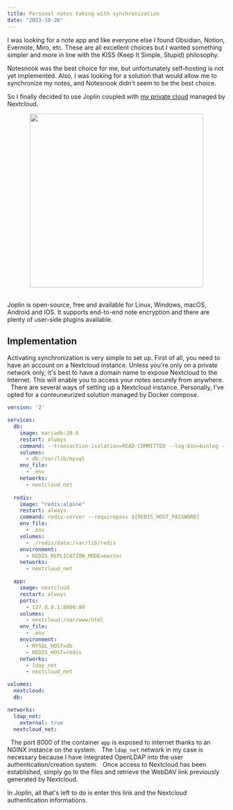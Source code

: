 ```yaml
---
title: Personal notes taking with synchronization
date: "2023-10-26"
---
```


I was looking for a note app and like everyone else I found Obsidian, Notion, Evernote, Miro, etc. These are all excellent choices but I wanted something simpler and more in line with the KISS (Keep It Simple, Stupid) philosophy.
&nbsp;

Notesnook was the best choice for me, but unfortunately self-hosting is not yet implemented. Also, I was looking for a solution that would allow me to synchronize my notes, and Notesnook didn't seem to be the best choice.
&nbsp;

So I finally decided to use Joplin coupled with [my private cloud](https://cloud.theobori.cafe) managed by Nextcloud.
&nbsp;

<center>
    <img src="/joplin_nextcloud.png" width="400px">
</center>
&nbsp;

Joplin is open-source, free and available for Linux, Windows, macOS, Android and IOS. It supports end-to-end note encryption and there are plenty of user-side plugins available.

## Implementation

Activating synchronization is very simple to set up. First of all, you need to have an account on a Nextcloud instance. Unless you're only on a private network only, it's best to have a domain name to expose Nextcloud to the Internet. This will enable you to access your notes securely from anywhere.
&nbsp;
There are several ways of setting up a Nextcloud instance. Personally, I've opted for a conteuneurized solution managed by Docker compose.

```yaml
version: '2'

services:
  db:
    image: mariadb:10.6
    restart: always
    command: --transaction-isolation=READ-COMMITTED --log-bin=binlog --binlog-format=ROW
    volumes:
      - db:/var/lib/mysql
    env_file:
      - .env
    networks:
      - nextcloud_net
  
  redis:
    image: "redis:alpine"
    restart: always
    command: redis-server --requirepass ${REDIS_HOST_PASSWORD}
    env_file:
      - .env
    volumes:
      - ./redis/data:/var/lib/redis
    environment:
      - REDIS_REPLICATION_MODE=master
    networks:
      - nextcloud_net

  app:
    image: nextcloud
    restart: always
    ports:
      - 127.0.0.1:8000:80
    volumes:
      - nextcloud:/var/www/html
    env_file:
      - .env
    environment:
      - MYSQL_HOST=db
      - REDIS_HOST=redis
    networks:
      - ldap_net
      - nextcloud_net

volumes:
  nextcloud:
  db:

networks:
  ldap_net:
    external: true
  nextcloud_net:
```
&nbsp;
The port 8000 of the container `app` is exposed to internet thanks to an NGINX instance on the system.
&nbsp;
The `ldap_net` network in my case is necessary because I have integrated OpenLDAP into the user authentication/creation system.
&nbsp;
Once access to Nextcloud has been established, simply go to the files and retrieve the WebDAV link previously generated by Nextcloud.

In Joplin, all that's left to do is enter this link and the Nextcloud authentication informations.
